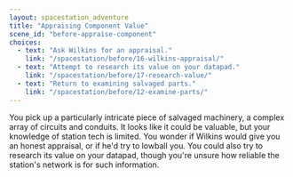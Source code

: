 ```yaml
---
layout: spacestation_adventure
title: "Appraising Component Value"
scene_id: "before-appraise-component"
choices:
  - text: "Ask Wilkins for an appraisal."
    link: "/spacestation/before/16-wilkins-appraisal/"
  - text: "Attempt to research its value on your datapad."
    link: "/spacestation/before/17-research-value/"
  - text: "Return to examining salvaged parts."
    link: "/spacestation/before/12-examine-parts/"
---
```


You pick up a particularly intricate piece of salvaged machinery, a complex array of circuits and conduits. It looks like it could be valuable, but your knowledge of station tech is limited. You wonder if Wilkins would give you an honest appraisal, or if he'd try to lowball you. You could also try to research its value on your datapad, though you're unsure how reliable the station's network is for such information.
